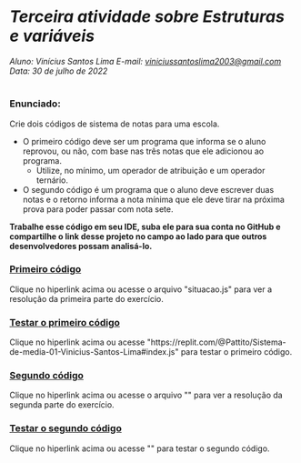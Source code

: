 # ***Terceira atividade sobre Estruturas e variáveis***
_Aluno: Vinícius Santos Lima  E-mail: viniciussantoslima2003@gmail.com<br>Data: 30 de julho de 2022_
#  

### Enunciado: 
Crie dois códigos de sistema de notas para uma escola. 
- O primeiro código deve ser um programa que informa se o aluno reprovou, ou não, com base nas três notas que ele adicionou ao programa. 
  - Utilize, no mínimo, um operador de atribuição e um operador ternário. 
- O segundo código é um programa que o aluno deve escrever duas notas e o retorno informa a nota mínima que ele deve tirar na próxima prova para poder passar com nota sete.
 
**Trabalhe esse código em seu IDE, suba ele para sua conta no GitHub e compartilhe o link desse projeto no campo ao lado para que outros desenvolvedores possam analisá-lo.**

<h3><a href="https://github.com/p4tit0/Atividades-Softex-Recife-/blob/main/JavaScript/Estruturas%20e%20variáveis/Atividade%2003/situacao.js">Primeiro código</a></h3>
Clique no hiperlink acima ou acesse o arquivo "situacao.js" para ver a resolução da primeira parte do exercício.<br>

<h3><a href="https://replit.com/@Pattito/Sistema-de-media-01-Vinicius-Santos-Lima#index.js">Testar o primeiro código</a></h3>
Clique no hiperlink acima ou acesse "https://replit.com/@Pattito/Sistema-de-media-01-Vinicius-Santos-Lima#index.js" para testar o primeiro código.<br>

<h3><a href="https://github.com/p4tit0/Atividades-Softex-Recife-/blob/main/JavaScript/Estruturas%20e%20variáveis/Atividade%2003/calculadora.js">Segundo código</a></h3>
Clique no hiperlink acima ou acesse o arquivo "" para ver a resolução da segunda parte do exercício.<br>

<h3><a href="">Testar o segundo código</a></h3>
Clique no hiperlink acima ou acesse "" para testar o segundo código.<br>
